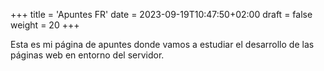 +++
title = 'Apuntes FR'
date = 2023-09-19T10:47:50+02:00 
draft = false
weight = 20
+++

Esta es mi página de apuntes donde vamos a estudiar el desarrollo de las páginas web en entorno del servidor.
